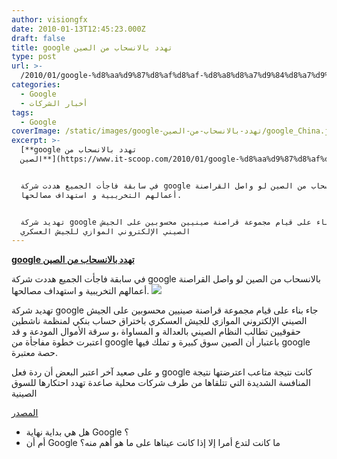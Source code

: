 ```yaml
---
author: visiongfx
date: 2010-01-13T12:45:23.000Z
draft: false
title: google تهدد بالانسحاب من الصين
type: post
url: >-
  /2010/01/google-%d8%aa%d9%87%d8%af%d8%af-%d8%a8%d8%a7%d9%84%d8%a7%d9%86%d8%b3%d8%ad%d8%a7%d8%a8-%d9%85%d9%86-%d8%a7%d9%84%d8%b5%d9%8a%d9%86/
categories:
  - Google
  - أخبار الشركات
tags:
  - Google
coverImage: /static/images/google-تهدد-بالانسحاب-من-الصين/google_China.jpg
excerpt: >-
  [**google تهدد بالانسحاب من
  الصين**](https://www.it-scoop.com/2010/01/google-%d8%aa%d9%87%d8%af%d8%af-%d8%a8%d8%a7%d9%84%d8%a7%d9%86%d8%b3%d8%ad%d8%a7%d8%a8-%d9%85%d9%86-%d8%a7%d9%84%d8%b5%d9%8a%d9%86/)


  في سابقة فاجأت الجميع هددت شركة google بالانسحاب من الصين لو واصل القراصنة
  أعمالهم التخريبية و استهداف مصالحها. 


  تهديد شركة google جاء بناء على قيام مجموعة قراصنة صينيين محسوبين على الجيش
  الصيني الإلكتروني الموازي للجيش العسكري
---
```

[**google تهدد بالانسحاب من الصين**](https://www.it-scoop.com/2010/01/google-%d8%aa%d9%87%d8%af%d8%af-%d8%a8%d8%a7%d9%84%d8%a7%d9%86%d8%b3%d8%ad%d8%a7%d8%a8-%d9%85%d9%86-%d8%a7%d9%84%d8%b5%d9%8a%d9%86/)

في سابقة فاجأت الجميع هددت شركة google بالانسحاب من الصين لو واصل القراصنة أعمالهم التخريبية و استهداف مصالحها. ![](/static/images/google-تهدد-بالانسحاب-من-الصين/google_China.jpg)

تهديد شركة google جاء بناء على قيام مجموعة قراصنة صينيين محسوبين على الجيش الصيني الإلكتروني الموازي للجيش العسكري باختراق حساب بنكي لمنظمة ناشطين حقوقيين تطالب النظام الصيني بالعدالة و المساواة ،و سرقة الأموال المودعة و قد اعتبرت خطوة مفاجأة من google باعتبار أن الصين سوق كبيرة و تملك فيها google حصة معتبرة.

و على صعيد آخر اعتبر البعض أن ردة فعل google كانت نتيجة متاعب اعترضتها نتيجة المنافسة الشديدة التي تتلقاها من طرف شركات محلية صاعدة تهدد احتكارها للسوق الصينية

[المصدر](http://www.nypost.com/p/news/business/china_syndrome_fwFMYfQCgJgOzh8LqOlCsN)

-   هل هي بداية نهاية Google ؟
-   أم أن Google ما كانت لتدع أمرا إلا إذا كانت عيناها على ما هو أهم منه؟
